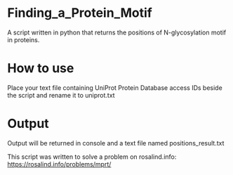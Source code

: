 # Finding_a_Protein_Motif
A script written in python that returns the positions of N-glycosylation motif in proteins. 

# How to use
Place your text file containing UniProt Protein Database access IDs beside the script and rename it to uniprot.txt

# Output
Output will be returned in console and a text file named positions_result.txt

This script was written to solve a problem on rosalind.info: https://rosalind.info/problems/mprt/
